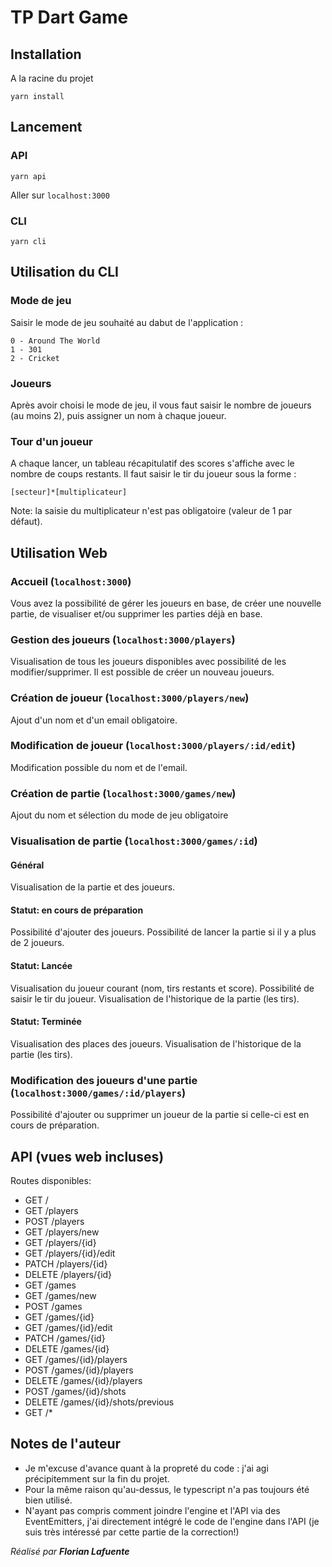 # TP Dart Game
## Installation
A la racine du projet

    yarn install

## Lancement
### API 

    yarn api
    
Aller sur `localhost:3000`

### CLI 

    yarn cli

## Utilisation du CLI
### Mode de jeu
Saisir le mode de jeu souhaité au dabut de l'application :

    0 - Around The World
    1 - 301
    2 - Cricket
    
### Joueurs
Après avoir choisi le mode de jeu, il vous faut saisir le nombre de joueurs
(au moins 2), puis assigner un nom à chaque joueur.

### Tour d'un joueur
A chaque lancer, un tableau récapitulatif des scores s'affiche avec le nombre
de coups restants.
Il faut saisir le tir du joueur sous la forme :

    [secteur]*[multiplicateur]
    
Note: la saisie du multiplicateur n'est pas obligatoire (valeur de 1 par défaut).

## Utilisation Web
### Accueil (`localhost:3000`)
Vous avez la possibilité de gérer les joueurs en base, 
de créer une nouvelle partie, de visualiser et/ou supprimer les parties déjà
 en base.
 
### Gestion des joueurs (`localhost:3000/players`)
Visualisation de tous les joueurs disponibles avec possibilité de les modifier/supprimer.
Il est possible de créer un nouveau joueurs.

### Création de joueur (`localhost:3000/players/new`)
Ajout d'un nom et d'un email obligatoire.

### Modification de joueur (`localhost:3000/players/:id/edit`)
Modification possible du nom et de l'email.

### Création de partie (`localhost:3000/games/new`)
Ajout du nom et sélection du mode de jeu obligatoire

### Visualisation de partie (`localhost:3000/games/:id`)
#### Général
Visualisation de la partie et des joueurs. 

#### Statut: en cours de préparation
Possibilité d'ajouter des joueurs.
Possibilité de lancer la partie si il y a plus de 2 joueurs.

#### Statut: Lancée
Visualisation du joueur courant (nom, tirs restants et score).
Possibilité de saisir le tir du joueur.
Visualisation de l'historique de la partie (les tirs).

#### Statut: Terminée
Visualisation des places des joueurs.
Visualisation de l'historique de la partie (les tirs).

### Modification des joueurs d'une partie (`localhost:3000/games/:id/players`)
Possibilité d'ajouter ou supprimer un joueur de la partie si celle-ci est en cours de préparation.

## API (vues web incluses)
Routes disponibles: 
- GET /
- GET /players
- POST /players
- GET /players/new
- GET /players/{id}
- GET /players/{id}/edit
- PATCH /players/{id}
- DELETE /players/{id}
- GET /games
- GET /games/new
- POST /games
- GET /games/{id}
- GET /games/{id}/edit
- PATCH /games/{id}
- DELETE /games/{id}
- GET /games/{id}/players
- POST /games/{id}/players
- DELETE /games/{id}/players
- POST /games/{id}/shots
- DELETE /games/{id}/shots/previous
- GET /*

## Notes de l'auteur
- Je m'excuse d'avance quant à la propreté du code : j'ai agi précipitemment sur la fin du projet.
- Pour la même raison qu'au-dessus, le typescript n'a pas toujours été bien utilisé.
- N'ayant pas compris comment joindre l'engine et l'API via des EventEmitters, j'ai directement intégré 
le code de l'engine dans l'API (je suis très intéressé par cette partie de la correction!)

*Réalisé par **Florian Lafuente***